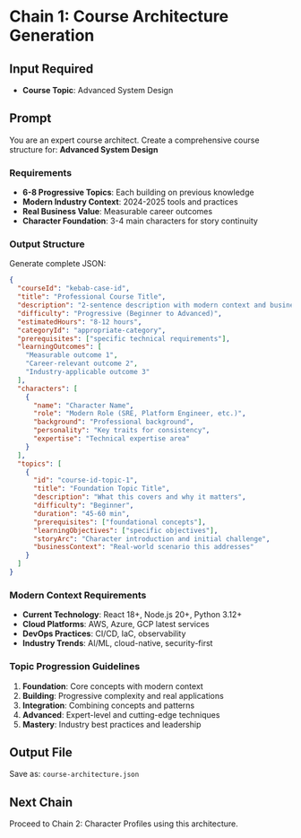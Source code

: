 # Chain 1: Course Architecture Generation

## Input Required
- **Course Topic**: Advanced System Design

## Prompt

You are an expert course architect. Create a comprehensive course structure for: **Advanced System Design**

### Requirements
- **6-8 Progressive Topics**: Each building on previous knowledge
- **Modern Industry Context**: 2024-2025 tools and practices
- **Real Business Value**: Measurable career outcomes
- **Character Foundation**: 3-4 main characters for story continuity

### Output Structure
Generate complete JSON:

```json
{
  "courseId": "kebab-case-id",
  "title": "Professional Course Title",
  "description": "2-sentence description with modern context and business value",
  "difficulty": "Progressive (Beginner to Advanced)",
  "estimatedHours": "8-12 hours",
  "categoryId": "appropriate-category",
  "prerequisites": ["specific technical requirements"],
  "learningOutcomes": [
    "Measurable outcome 1",
    "Career-relevant outcome 2",
    "Industry-applicable outcome 3"
  ],
  "characters": [
    {
      "name": "Character Name",
      "role": "Modern Role (SRE, Platform Engineer, etc.)",
      "background": "Professional background",
      "personality": "Key traits for consistency",
      "expertise": "Technical expertise area"
    }
  ],
  "topics": [
    {
      "id": "course-id-topic-1",
      "title": "Foundation Topic Title",
      "description": "What this covers and why it matters",
      "difficulty": "Beginner",
      "duration": "45-60 min",
      "prerequisites": ["foundational concepts"],
      "learningObjectives": ["specific objectives"],
      "storyArc": "Character introduction and initial challenge",
      "businessContext": "Real-world scenario this addresses"
    }
  ]
}
```

### Modern Context Requirements
- **Current Technology**: React 18+, Node.js 20+, Python 3.12+
- **Cloud Platforms**: AWS, Azure, GCP latest services
- **DevOps Practices**: CI/CD, IaC, observability
- **Industry Trends**: AI/ML, cloud-native, security-first

### Topic Progression Guidelines
1. **Foundation**: Core concepts with modern context
2. **Building**: Progressive complexity and real applications
3. **Integration**: Combining concepts and patterns
4. **Advanced**: Expert-level and cutting-edge techniques
5. **Mastery**: Industry best practices and leadership

## Output File
Save as: `course-architecture.json`

## Next Chain
Proceed to Chain 2: Character Profiles using this architecture.
